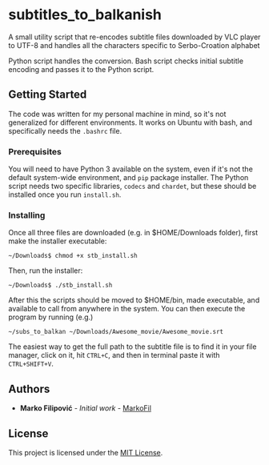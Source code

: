 # subtitles_to_balkanish
A small utility script that re-encodes subtitle files downloaded by VLC player to UTF-8 and handles all the characters specific to Serbo-Croation alphabet

Python script handles the conversion. Bash script checks initial subtitle encoding and passes it to the Python script.


## Getting Started

The code was written for my personal machine in mind, so it's not generalized for different environments. It works on Ubuntu with bash, and specifically needs the `.bashrc` file.

### Prerequisites

You will need to have Python 3 available on the system, even if it's not the default system-wide environment, and `pip` package installer. 
The Python script needs two specific libraries, `codecs` and `chardet`, but these should be installed once you run `install.sh`.

### Installing

Once all three files are downloaded (e.g. in $HOME/Downloads folder), first make the installer executable:

```
~/Downloads$ chmod +x stb_install.sh
```

Then, run the installer:

```
~/Downloads$ ./stb_install.sh
```

After this the scripts should be moved to $HOME/bin, made executable, and available to call from anywhere in the system. You can then execute the program by running (e.g.)

```
~/subs_to_balkan ~/Downloads/Awesome_movie/Awesome_movie.srt
```

The easiest way to get the full path to the subtitle file is to find it in your file manager, click on it, hit `CTRL+C`, and then in terminal paste it with `CTRL+SHIFT+V`.


## Authors

* **Marko Filipović** - *Initial work* - [MarkoFil](https://github.com/MarkoFil)


## License

This project is licensed under the [MIT License](https://mit-license.org/).
